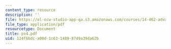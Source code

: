 ```yaml
---
content_type: resource
description: ''
file: https://ol-ocw-studio-app-qa.s3.amazonaws.com/courses/14-462-advanced-macroeconomics-ii-spring-2004/124f6bdca00d1c6314898749a39da62b_ps4.pdf
file_type: application/pdf
resourcetype: Document
title: ps4.pdf
uid: 124f6bdc-a00d-1c63-1489-8749a39da62b
---
```

